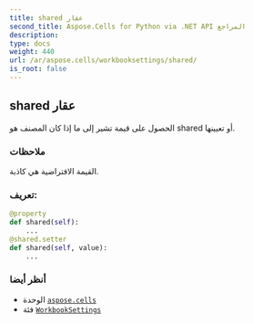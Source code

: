 ```yaml
---
title: shared عقار
second_title: Aspose.Cells for Python via .NET API المراجع
description:
type: docs
weight: 440
url: /ar/aspose.cells/workbooksettings/shared/
is_root: false
---
```

##  shared عقار

الحصول على قيمة تشير إلى ما إذا كان المصنف هو shared أو تعيينها.

###  ملاحظات

القيمة الافتراضية هي كاذبة.
###  تعريف:
```python
@property
def shared(self):
    ...
@shared.setter
def shared(self, value):
    ...
```

###  أنظر أيضا
* الوحدة [`aspose.cells`](../../)
* فئة [`WorkbookSettings`](/cells/python-net/ar/aspose.cells/workbooksettings)
